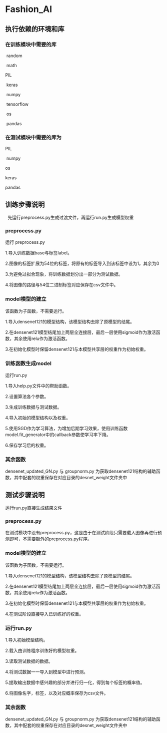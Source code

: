 # Fashion_AI

## 执行依赖的环境和库

### 在训练模块中需要的库

  random

  math

  PIL

  keras

  numpy

  tensorflow

  os

  pandas

### 在测试模块中需要的库为

  PIL

  numpy

  os

  keras

  pandas

  
## 训练步骤说明
  
先运行preprocess.py生成过渡文件，再运行run.py生成模型权重

### preprocess.py

运行 preprocess.py

1.导入训练数据base与标签label。

2.图像的标签扩展为54位的标签，将原有的标签导入到该标签中设为1，其余为0

3.为避免过拟合现象，将训练数据划分出一部分为测试数据。

4.将图像的路径与54位二进制标签对应保存在csv文件中。

### model模型的建立

该函数为子函数，不需要运行。

1.导入densenet121的模型结构，该模型结构去除了原模型的结尾。

2.在densenet121模型结尾加上两层全连接层，最后一层使用sigmoid作为激活函数，其余使用relu作为激活函数。

3.在初始化模型时保留densenet121与本模型共享层的权重作为初始权重。

### 训练函数生成model

运行run.py

1.导入help.py文件中的帮助函数。

2.设置算法各个参数。

3.生成训练数据与测试数据。

4.导入初始的模型结构以及权重。

5.使用SGD作为学习算法，为增加后期学习效果，使用训练函数model.fit_generator中的callback参数使学习率下降。

6.保存学习后的权重。

### 其余函数

densenet_updated_GN.py 与 groupnorm.py 为获取densenet121结构的辅助函数，其中配套的权重保存在对应目录的desnet_weight文件夹中

## 测试步骤说明

运行run.py直接生成结果文件

### preprocess.py

在测试模块中没有preprocess.py，这是由于在测试阶段只需要载入图像再进行预测即可，不需要额外的preprocess.py程序。

### model模型的建立

该函数为子函数，不需要运行。

1.导入densenet121的模型结构，该模型结构去除了原模型的结尾。

2.在densenet121模型结尾加上两层全连接层，最后一层使用sigmoid作为激活函数，其余使用relu作为激活函数。

3.在初始化模型时保留densenet121与本模型共享层的权重作为初始权重。

4.在测试阶段直接导入已训练好的权重。

### 运行run.py

1.导入初始模型结构。

2.载入由训练程序训练好的模型权重。

3.读取测试数据的数据。

4.将测试数据一一导入到模型中进行预测。

5.提取输出数据中感兴趣的部分并进行归一化，得到每个标签的概率值。

6.将图像名字，标签，以及对应概率保存为csv文件。

### 其余函数

densenet_updated_GN.py 与 groupnorm.py 为获取densenet121结构的辅助函数，其中配套的权重保存在对应目录的desnet_weight文件夹中
